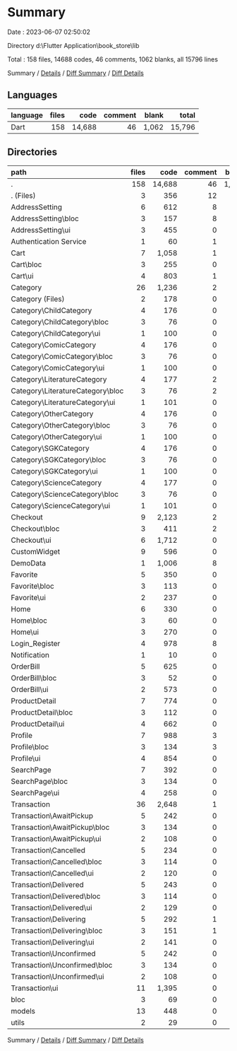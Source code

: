 # Summary

Date : 2023-06-07 02:50:02

Directory d:\\Flutter Application\\book_store\\lib

Total : 158 files,  14688 codes, 46 comments, 1062 blanks, all 15796 lines

Summary / [Details](details.md) / [Diff Summary](diff.md) / [Diff Details](diff-details.md)

## Languages
| language | files | code | comment | blank | total |
| :--- | ---: | ---: | ---: | ---: | ---: |
| Dart | 158 | 14,688 | 46 | 1,062 | 15,796 |

## Directories
| path | files | code | comment | blank | total |
| :--- | ---: | ---: | ---: | ---: | ---: |
| . | 158 | 14,688 | 46 | 1,062 | 15,796 |
| . (Files) | 3 | 356 | 12 | 23 | 391 |
| AddressSetting | 6 | 612 | 8 | 59 | 679 |
| AddressSetting\\bloc | 3 | 157 | 8 | 43 | 208 |
| AddressSetting\\ui | 3 | 455 | 0 | 16 | 471 |
| Authentication Service | 1 | 60 | 1 | 9 | 70 |
| Cart | 7 | 1,058 | 1 | 65 | 1,124 |
| Cart\\bloc | 3 | 255 | 0 | 46 | 301 |
| Cart\\ui | 4 | 803 | 1 | 19 | 823 |
| Category | 26 | 1,236 | 2 | 147 | 1,385 |
| Category (Files) | 2 | 178 | 0 | 11 | 189 |
| Category\\ChildCategory | 4 | 176 | 0 | 23 | 199 |
| Category\\ChildCategory\\bloc | 3 | 76 | 0 | 18 | 94 |
| Category\\ChildCategory\\ui | 1 | 100 | 0 | 5 | 105 |
| Category\\ComicCategory | 4 | 176 | 0 | 23 | 199 |
| Category\\ComicCategory\\bloc | 3 | 76 | 0 | 18 | 94 |
| Category\\ComicCategory\\ui | 1 | 100 | 0 | 5 | 105 |
| Category\\LiteratureCategory | 4 | 177 | 2 | 24 | 203 |
| Category\\LiteratureCategory\\bloc | 3 | 76 | 2 | 19 | 97 |
| Category\\LiteratureCategory\\ui | 1 | 101 | 0 | 5 | 106 |
| Category\\OtherCategory | 4 | 176 | 0 | 22 | 198 |
| Category\\OtherCategory\\bloc | 3 | 76 | 0 | 17 | 93 |
| Category\\OtherCategory\\ui | 1 | 100 | 0 | 5 | 105 |
| Category\\SGKCategory | 4 | 176 | 0 | 21 | 197 |
| Category\\SGKCategory\\bloc | 3 | 76 | 0 | 17 | 93 |
| Category\\SGKCategory\\ui | 1 | 100 | 0 | 4 | 104 |
| Category\\ScienceCategory | 4 | 177 | 0 | 23 | 200 |
| Category\\ScienceCategory\\bloc | 3 | 76 | 0 | 18 | 94 |
| Category\\ScienceCategory\\ui | 1 | 101 | 0 | 5 | 106 |
| Checkout | 9 | 2,123 | 2 | 109 | 2,234 |
| Checkout\\bloc | 3 | 411 | 2 | 70 | 483 |
| Checkout\\ui | 6 | 1,712 | 0 | 39 | 1,751 |
| CustomWidget | 9 | 596 | 0 | 31 | 627 |
| DemoData | 1 | 1,006 | 8 | 5 | 1,019 |
| Favorite | 5 | 350 | 0 | 40 | 390 |
| Favorite\\bloc | 3 | 113 | 0 | 34 | 147 |
| Favorite\\ui | 2 | 237 | 0 | 6 | 243 |
| Home | 6 | 330 | 0 | 30 | 360 |
| Home\\bloc | 3 | 60 | 0 | 19 | 79 |
| Home\\ui | 3 | 270 | 0 | 11 | 281 |
| Login_Register | 4 | 978 | 8 | 35 | 1,021 |
| Notification | 1 | 10 | 0 | 3 | 13 |
| OrderBill | 5 | 625 | 0 | 26 | 651 |
| OrderBill\\bloc | 3 | 52 | 0 | 20 | 72 |
| OrderBill\\ui | 2 | 573 | 0 | 6 | 579 |
| ProductDetail | 7 | 774 | 0 | 43 | 817 |
| ProductDetail\\bloc | 3 | 112 | 0 | 28 | 140 |
| ProductDetail\\ui | 4 | 662 | 0 | 15 | 677 |
| Profile | 7 | 988 | 3 | 45 | 1,036 |
| Profile\\bloc | 3 | 134 | 3 | 31 | 168 |
| Profile\\ui | 4 | 854 | 0 | 14 | 868 |
| SearchPage | 7 | 392 | 0 | 54 | 446 |
| SearchPage\\bloc | 3 | 134 | 0 | 39 | 173 |
| SearchPage\\ui | 4 | 258 | 0 | 15 | 273 |
| Transaction | 36 | 2,648 | 1 | 255 | 2,904 |
| Transaction\\AwaitPickup | 5 | 242 | 0 | 44 | 286 |
| Transaction\\AwaitPickup\\bloc | 3 | 134 | 0 | 37 | 171 |
| Transaction\\AwaitPickup\\ui | 2 | 108 | 0 | 7 | 115 |
| Transaction\\Cancelled | 5 | 234 | 0 | 39 | 273 |
| Transaction\\Cancelled\\bloc | 3 | 114 | 0 | 32 | 146 |
| Transaction\\Cancelled\\ui | 2 | 120 | 0 | 7 | 127 |
| Transaction\\Delivered | 5 | 243 | 0 | 39 | 282 |
| Transaction\\Delivered\\bloc | 3 | 114 | 0 | 32 | 146 |
| Transaction\\Delivered\\ui | 2 | 129 | 0 | 7 | 136 |
| Transaction\\Delivering | 5 | 292 | 1 | 45 | 338 |
| Transaction\\Delivering\\bloc | 3 | 151 | 1 | 38 | 190 |
| Transaction\\Delivering\\ui | 2 | 141 | 0 | 7 | 148 |
| Transaction\\Unconfirmed | 5 | 242 | 0 | 43 | 285 |
| Transaction\\Unconfirmed\\bloc | 3 | 134 | 0 | 36 | 170 |
| Transaction\\Unconfirmed\\ui | 2 | 108 | 0 | 7 | 115 |
| Transaction\\ui | 11 | 1,395 | 0 | 45 | 1,440 |
| bloc | 3 | 69 | 0 | 20 | 89 |
| models | 13 | 448 | 0 | 55 | 503 |
| utils | 2 | 29 | 0 | 8 | 37 |

Summary / [Details](details.md) / [Diff Summary](diff.md) / [Diff Details](diff-details.md)
